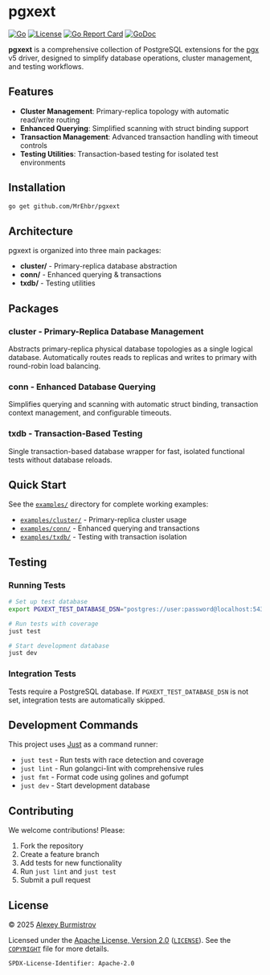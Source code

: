 # pgxext

[![Go](https://github.com/MrEhbr/pgxext/actions/workflows/go.yml/badge.svg)](https://github.com/MrEhbr/pgxext/actions/workflows/go.yml)
[![License](https://img.shields.io/badge/License-Apache%202.0-blue.svg)](https://github.com/MrEhbr/pgxext/blob/main/COPYRIGHT)
[![Go Report Card](https://goreportcard.com/badge/github.com/MrEhbr/pgxext)](https://goreportcard.com/report/github.com/MrEhbr/pgxext)
[![GoDoc](https://godoc.org/github.com/MrEhbr/pgxext?status.svg)](https://godoc.org/github.com/MrEhbr/pgxext)

**pgxext** is a comprehensive collection of PostgreSQL extensions for the [pgx](https://github.com/jackc/pgx) v5 driver, designed to simplify database operations, cluster management, and testing workflows.

## Features

- **Cluster Management**: Primary-replica topology with automatic read/write routing
- **Enhanced Querying**: Simplified scanning with struct binding support
- **Transaction Management**: Advanced transaction handling with timeout controls
- **Testing Utilities**: Transaction-based testing for isolated test environments

## Installation

```bash
go get github.com/MrEhbr/pgxext
```

## Architecture

pgxext is organized into three main packages:

- **cluster/** - Primary-replica database abstraction
- **conn/** - Enhanced querying & transactions
- **txdb/** - Testing utilities

## Packages

### cluster - Primary-Replica Database Management

Abstracts primary-replica physical database topologies as a single logical database. Automatically routes reads to replicas and writes to primary with round-robin load balancing.

### conn - Enhanced Database Querying

Simplifies querying and scanning with automatic struct binding, transaction context management, and configurable timeouts.

### txdb - Transaction-Based Testing

Single transaction-based database wrapper for fast, isolated functional tests without database reloads.

## Quick Start

See the [`examples/`](examples/) directory for complete working examples:

- [`examples/cluster/`](examples/cluster/) - Primary-replica cluster usage
- [`examples/conn/`](examples/conn/) - Enhanced querying and transactions
- [`examples/txdb/`](examples/txdb/) - Testing with transaction isolation

## Testing

### Running Tests

```bash
# Set up test database
export PGXEXT_TEST_DATABASE_DSN="postgres://user:password@localhost:5432/testdb"

# Run tests with coverage
just test

# Start development database
just dev
```

### Integration Tests

Tests require a PostgreSQL database. If `PGXEXT_TEST_DATABASE_DSN` is not set, integration tests are automatically skipped.

## Development Commands

This project uses [Just](https://github.com/casey/just) as a command runner:

- `just test` - Run tests with race detection and coverage
- `just lint` - Run golangci-lint with comprehensive rules
- `just fmt` - Format code using golines and gofumpt
- `just dev` - Start development database

## Contributing

We welcome contributions! Please:

1. Fork the repository
2. Create a feature branch
3. Add tests for new functionality
4. Run `just lint` and `just test`
5. Submit a pull request

## License

© 2025 [Alexey Burmistrov](https://github.com/MrEhbr)

Licensed under the [Apache License, Version 2.0](https://www.apache.org/licenses/LICENSE-2.0) ([`LICENSE`](LICENSE)). See the [`COPYRIGHT`](COPYRIGHT) file for more details.

`SPDX-License-Identifier: Apache-2.0`
